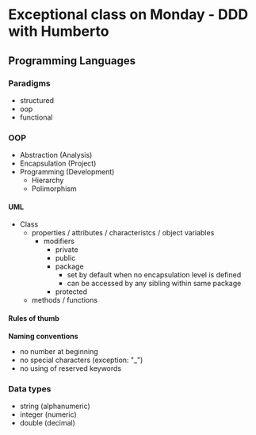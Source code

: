 # Exceptional class on Monday - DDD with Humberto
## Programming Languages
### Paradigms
- structured
- oop
- functional
### OOP
- Abstraction (Analysis)
- Encapsulation (Project)
- Programming (Development)
  - Hierarchy
  - Polimorphism
#### UML
- Class
  - properties / attributes / characteristcs / object variables
    - modifiers
      - private
      - public
      - package
        - set by default when no encapsulation level is defined
        - can be accessed by any sibling within same package
      - protected
  - methods / functions
#### Rules of thumb
**Naming conventions**
- no number at beginning
- no special characters (exception: "\_")
- no using of reserved keywords
### Data types
- string (alphanumeric)
- integer (numeric)
- double (decimal)
